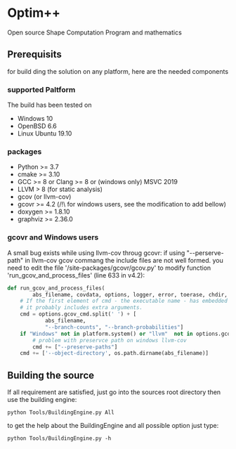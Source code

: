 # Optim++ #

Open source Shape Computation Program and mathematics

## Prerequisits ##

for build ding the solution on any platform, here are the needed components

### supported Paltform ###

The build has been tested on

 * Windows 10
 * OpenBSD 6.6
 * Linux Ubuntu 19.10

### packages ###

 * Python >= 3.7
 * cmake >= 3.10
 * GCC >= 8 or Clang >= 8 or (windows only) MSVC 2019
 * LLVM > 8 (for static analysis)
 * gcov (or llvm-cov) 
 * gcovr >= 4.2 (/!\ for windows users, see the modification to add bellow)
 * doxygen >= 1.8.10
 * graphviz >= 2.36.0

### gcovr and Windows users ###

A small bug exists while using llvm-cov throug gcovr: if using "--perserve-path" in llvm-cov gcov commang the include files are not well formed.
you need to edit the file '<PythonLibDir>/site-packages/gcovr/gcov.py' to modify function 'run_gcov_and_process_files' (line 633 in v4.2):

```python
def run_gcov_and_process_files(
        abs_filename, covdata, options, logger, error, toerase, chdir, tempdir):
    # If the first element of cmd - the executable name - has embedded spaces
    # it probably includes extra arguments.
    cmd = options.gcov_cmd.split(' ') + [
            abs_filename,
            "--branch-counts", "--branch-probabilities"]
    if "Windows" not in platform.system() or "llvm"  not in options.gcov_cmd:
        # problem with preservce path on windows llvm-cov
        cmd += ["--preserve-paths"]
    cmd += ['--object-directory', os.path.dirname(abs_filename)]
```

## Building the source ##

If all requirement are satisfied, just go into the sources root directory then use the building engine:

```
python Tools/BuildingEngine.py All
```

to get the help about the BuildingEngine and all possible option just type:

```
python Tools/BuildingEngine.py -h
```

